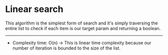 # Linear search

This algorithm is the simplest form of search and it's simply traversing the
entire list to check if each item is our target param and returning a boolean.

---

- Complexity time: O(n) -> This is linear time complexity because our number of iteration is bounded to the size of the list.
